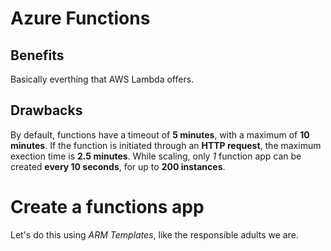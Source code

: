 # Azure Functions

## Benefits
Basically everthing that AWS Lambda offers.

## Drawbacks
By default, functions have a timeout of **5 minutes**, with a maximum of **10 minutes**.
If the function is initiated through an **HTTP request**, the maximum exection time is **2.5 minutes**.
While scaling, only *1* function app can be created **every 10 seconds**, for up to **200 instances**.

# Create a functions app
Let's do this using *ARM Templates*, like the responsible adults we are.
